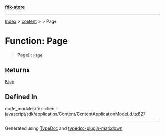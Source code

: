 [**fdk-store**](../../../README.md)
***

[Index](../../../API.md) > [content](../../README.md) > [<internal>](../README.md) > Page

# Function: Page

> **Page**(): [`Page`](../type-aliases/type-alias.Page.md)

## Returns

[`Page`](../type-aliases/type-alias.Page.md)

## Defined In

node\_modules/fdk-client-javascript/sdk/application/Content/ContentApplicationModel.d.ts:827

***
Generated using [TypeDoc](https://typedoc.org/) and [typedoc-plugin-markdown](https://www.npmjs.com/package/typedoc-plugin-markdown)
